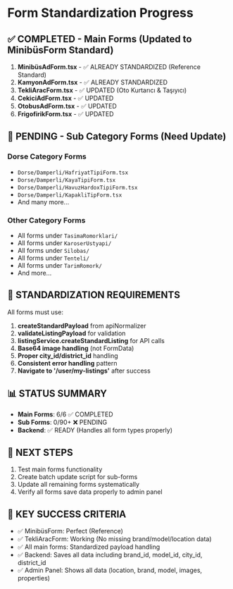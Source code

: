 # Form Standardization Progress

## ✅ COMPLETED - Main Forms (Updated to MinibüsForm Standard)

1. **MinibüsAdForm.tsx** - ✅ ALREADY STANDARDIZED (Reference Standard)
2. **KamyonAdForm.tsx** - ✅ ALREADY STANDARDIZED 
3. **TekliAracForm.tsx** - ✅ UPDATED (Oto Kurtarıcı & Taşıyıcı)
4. **CekiciAdForm.tsx** - ✅ UPDATED
5. **OtobusAdForm.tsx** - ✅ UPDATED
6. **FrigofirikForm.tsx** - ✅ UPDATED

## 🔄 PENDING - Sub Category Forms (Need Update)

### Dorse Category Forms
- `Dorse/Damperli/HafriyatTipiForm.tsx`
- `Dorse/Damperli/KayaTipiForm.tsx`  
- `Dorse/Damperli/HavuzHardoxTipiForm.tsx`
- `Dorse/Damperli/KapakliTipForm.tsx`
- And many more...

### Other Category Forms
- All forms under `TasimaRomorklari/`
- All forms under `KaroserUstyapi/`
- All forms under `Silobas/`
- All forms under `Tenteli/`
- All forms under `TarimRomork/`
- And more...

## 🎯 STANDARDIZATION REQUIREMENTS

All forms must use:
1. **createStandardPayload** from apiNormalizer
2. **validateListingPayload** for validation
3. **listingService.createStandardListing** for API calls
4. **Base64 image handling** (not FormData)
5. **Proper city_id/district_id** handling
6. **Consistent error handling** pattern
7. **Navigate to '/user/my-listings'** after success

## 📊 STATUS SUMMARY

- **Main Forms**: 6/6 ✅ COMPLETED
- **Sub Forms**: 0/90+ ❌ PENDING
- **Backend**: ✅ READY (Handles all form types properly)

## 🚀 NEXT STEPS

1. Test main forms functionality
2. Create batch update script for sub-forms
3. Update all remaining forms systematically
4. Verify all forms save data properly to admin panel

## 🔑 KEY SUCCESS CRITERIA

- ✅ MinibüsForm: Perfect (Reference)
- ✅ TekliAracForm: Working (No missing brand/model/location data)
- ✅ All main forms: Standardized payload handling
- ✅ Backend: Saves all data including brand_id, model_id, city_id, district_id
- ✅ Admin Panel: Shows all data (location, brand, model, images, properties)
